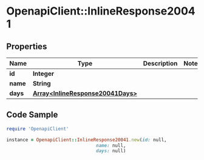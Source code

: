 # OpenapiClient::InlineResponse20041

## Properties

Name | Type | Description | Notes
------------ | ------------- | ------------- | -------------
**id** | **Integer** |  | 
**name** | **String** |  | 
**days** | [**Array&lt;InlineResponse20041Days&gt;**](InlineResponse20041Days.md) |  | 

## Code Sample

```ruby
require 'OpenapiClient'

instance = OpenapiClient::InlineResponse20041.new(id: null,
                                 name: null,
                                 days: null)
```


